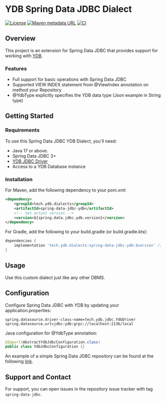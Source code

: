# YDB Spring Data JDBC Dialect

[![License](https://img.shields.io/badge/License-Apache%202.0-blue.svg)](https://github.com/ydb-platform/ydb-java-dialects/blob/main/LICENSE.md)
[![Maven metadata URL](https://img.shields.io/maven-metadata/v?metadataUrl=https%3A%2F%2Frepo1.maven.org%2Fmaven2%2Ftech%2Fydb%2Fdialects%2Fspring-data-jdbc-ydb%2Fmaven-metadata.xml)](https://mvnrepository.com/artifact/tech.ydb.dialects/spring-data-jdbc-ydb)
[![CI](https://img.shields.io/github/actions/workflow/status/ydb-platform/ydb-java-dialects/ci-spring-data-jdbc-ydb.yaml?branch=main&label=CI)](https://github.com/ydb-platform/ydb-java-dialects/actions/workflows/ci-spring-data-jdbc-ydb.yaml)

## Overview

This project is an extension for Spring Data JDBC 
that provides support for working with [YDB](https://ydb.tech).

### Features

- Full support for basic operations with Spring Data JDBC 
- Supported VIEW INDEX statement from @ViewIndex annotation on method your Repository
- @YdbType explicitly specifies the YDB data type (Json example in String type)

## Getting Started

### Requirements

To use this Spring Data JDBC YDB Dialect, you'll need:

- Java 17 or above.
- Spring Data JDBC 3+
- [YDB JDBC Driver](https://github.com/ydb-platform/ydb-jdbc-driver)
- Access to a YDB Database instance

### Installation

For Maven, add the following dependency to your pom.xml:

```xml
<dependency>
    <groupId>tech.ydb.dialects</groupId>
    <artifactId>spring-data-jdbc-ydb</artifactId>
    <!-- Set actual version -->
    <version>${spring.data.jdbc.ydb.version}</version> 
</dependency>
```

For Gradle, add the following to your build.gradle (or build.gradle.kts):

```groovy
dependencies {
    implementation 'tech.ydb.dialects:spring-data-jdbc-ydb:$version' // Set actual version
}
```

## Usage

Use this custom dialect just like any other DBMS.

## Configuration

Configure Spring Data JDBC with YDB by updating your application.properties:

```properties
spring.datasource.driver-class-name=tech.ydb.jdbc.YdbDriver
spring.datasource.url=jdbc:ydb:grpc://localhost:2136/local
```

Java configuration for @YdbType annotation:

```java
@Import(AbstractYdbJdbcConfiguration.class)
public class YdbJdbcConfiguration {}
```

An example of a simple Spring Data JDBC repository can be found at the following
[link](https://github.com/ydb-platform/ydb-java-examples/tree/master/jdbc/spring-data-jdbc).

## Support and Contact

For support, you can open issues in the repository issue tracker with tag `spring-data-jdbc`.